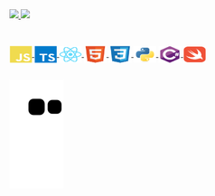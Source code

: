 
<div style="display: inline_block">
  <a href="https://github.com/feasantos">
    <img height="175em" src="https://github-readme-stats.vercel.app/api?username=feasantos&show_icons=true&theme=github_dark&include_all_commits=true&count_private=true"/>
    <img height="175em" src="https://github-readme-stats.vercel.app/api/top-langs/?username=feasantos&layout=compact&langs_count=16&theme=github_dark&count_private=true"/>
</div>
  
  
##
<div style="display: inline_block"><br>
  <img align="center" alt="Js" height="30" width="40" src="https://raw.githubusercontent.com/devicons/devicon/master/icons/javascript/javascript-plain.svg">
  
  <img align="center" alt="Ts" height="30" width="40" src="https://raw.githubusercontent.com/devicons/devicon/master/icons/typescript/typescript-plain.svg">
  <img align="center" alt="React" height="30" width="40" src="https://raw.githubusercontent.com/devicons/devicon/master/icons/react/react-original.svg">
  <img align="center" alt="HTML" height="30" width="40" src="https://raw.githubusercontent.com/devicons/devicon/master/icons/html5/html5-original.svg">
  <img align="center" alt="CSS" height="30" width="40" src="https://raw.githubusercontent.com/devicons/devicon/master/icons/css3/css3-original.svg">
  <img align="center" alt="Python" height="30" width="40" src="https://raw.githubusercontent.com/devicons/devicon/master/icons/python/python-original.svg">
  <img align="center" alt="Csharp" height="30" width="40" src="https://raw.githubusercontent.com/devicons/devicon/master/icons/csharp/csharp-original.svg">
 <img align="center" alt="Swift" height="30" width="40" src="https://github.com/devicons/devicon/blob/master/icons/swift/swift-original.svg">
  
 
</div>
  
  ##
 
<div> 
    
![Snake animation](https://github.com/rafaballerini/rafaballerini/blob/output/github-contribution-grid-snake.svg)
 
</div>
